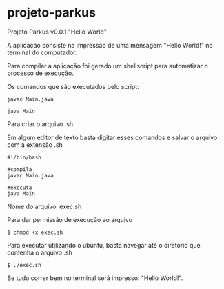# projeto-parkus

Projeto Parkus v0.0.1 
"Hello World"

A aplicação consiste na impressão de uma mensagem "Hello World!" no terminal do computador.

Para compilar a aplicação foi gerado um shellscript para automatizar o processo de execução.

Os comandos que são executados pelo script:
```
javac Main.java

java Main
```
Para criar o arquivo .sh

Em algum editor de texto basta digitar esses comandos e salvar o arquivo com a extensão .sh

```
#!/bin/bash

#compila
javac Main.java

#executa
java Main
```

Nome do arquivo: exec.sh

Para dar permissão de execução ao arquivo
```
$ chmod +x exec.sh
```
Para executar utilizando o ubuntu, basta navegar até o diretório que contenha o arquivo .sh
```
$ ./exec.sh
```
Se tudo correr bem no terminal será impresso: "Hello World!".
